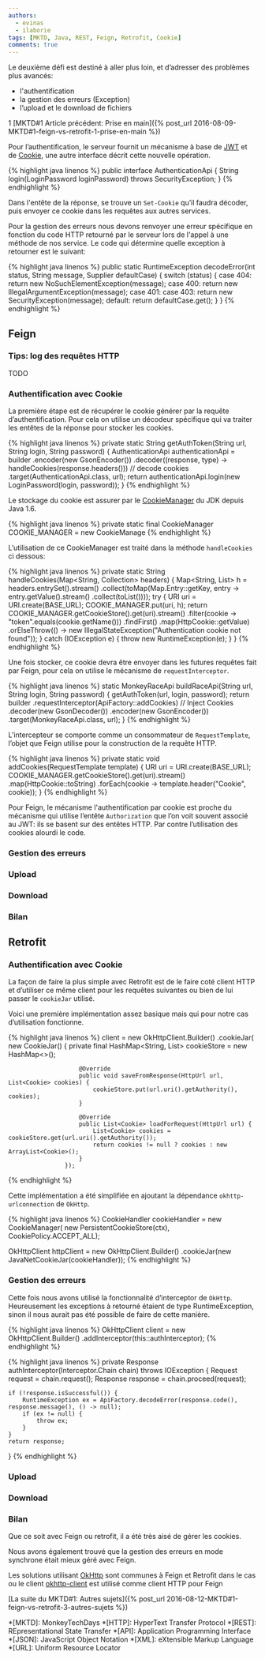 ```yaml
---
authors:
  - evinas
  - ilaborie
tags: [MKTD, Java, REST, Feign, Retrofit, Cookie]
comments: true
---
```


Le deuxième défi est destiné à aller plus loin, et d’adresser des problèmes plus avancés:

* l'authentification
* la gestion des erreurs (Exception)
* l’upload et le download de fichiers

<!--more-->
1
[MKTD#1 Article précédent: Prise en main]({% post_url 2016-08-09-MKTD#1-feign-vs-retrofit-1-prise-en-main %})

Pour l’authentification, le serveur fournit un mécanisme à base de [JWT](https://jwt.io/) et de [Cookie](https://tools.ietf.org/html/rfc6265), une autre interface décrit cette nouvelle opération.

{% highlight java linenos %}
public interface AuthenticationApi {
    String login(LoginPassword loginPassword) throws SecurityException;
}
{% endhighlight %}

Dans l'entête de la réponse, se trouve un `Set-Cookie` qu’il faudra décoder, puis envoyer ce cookie dans les requêtes aux autres services.

Pour la gestion des erreurs nous devons renvoyer une erreur spécifique en fonction du code HTTP retourné par le serveur lors de l'appel à une méthode de nos service.
Le code qui détermine quelle exception à retourner est le suivant: 

{% highlight java linenos %}
public static RuntimeException decodeError(int status, String message, Supplier<RuntimeException> defaultCase) {
    switch (status) {
        case 404:
            return new NoSuchElementException(message);
        case 400:
            return new IllegalArgumentException(message);
        case 401:
        case 403:
            return new SecurityException(message);
        default:
            return defaultCase.get();
    }
}
{% endhighlight %}

## Feign

### Tips: log des requêtes HTTP
TODO

### Authentification avec Cookie

La première étape est de récupérer le cookie générer par la requête d’authentification. Pour cela on utilise un décodeur spécifique qui va traiter les entêtes de la réponse pour stocker les cookies.

{% highlight java linenos %}
private static String getAuthToken(String url, String login, String password) {
   AuthenticationApi authenticationApi = builder
           .encoder(new GsonEncoder())
           .decoder((response, type) -> handleCookies(response.headers())) // decode cookies
           .target(AuthenticationApi.class, url);
   return authenticationApi.login(new LoginPassword(login, password));
}
{% endhighlight %}

Le stockage du cookie est assurer par le [CookieManager](https://docs.oracle.com/javase/8/docs/api/index.html?overview-summary.html) du JDK depuis Java 1.6.

{% highlight java linenos %}
private static final CookieManager COOKIE_MANAGER = new CookieManage
{% endhighlight %}

L’utilisation de ce CookieManager est traité dans la méthode `handleCookies` ci dessous:

{% highlight java linenos %}
private static String handleCookies(Map<String, Collection<String>> headers) {
   Map<String, List<String>> h = headers.entrySet().stream()
           .collect(toMap(Map.Entry::getKey, entry -> entry.getValue().stream()
                   .collect(toList())));
   try {
       URI uri = URI.create(BASE_URL);
       COOKIE_MANAGER.put(uri, h);
       return COOKIE_MANAGER.getCookieStore().get(uri).stream()
               .filter(cookie -> "token".equals(cookie.getName()))
               .findFirst()
               .map(HttpCookie::getValue)
               .orElseThrow(() -> new IllegalStateException("Authentication cookie not found"));
   } catch (IOException e) {
       throw new RuntimeException(e);
   }
}
{% endhighlight %}

Une fois stocker, ce cookie devra être envoyer dans les futures requêtes fait par Feign, pour cela on utilise le mécanisme de `requestInterceptor`.

{% highlight java linenos %}
static MonkeyRaceApi buildRaceApi(String url, String login, String password) {
   getAuthToken(url, login, password);
   return builder
           .requestInterceptor(ApiFactory::addCookies) // Inject Cookies
           .decoder(new GsonDecoder())
           .encoder(new GsonEncoder())
           .target(MonkeyRaceApi.class, url);
}
{% endhighlight %}

L’intercepteur se comporte comme un consommateur de `RequestTemplate`, l’objet que Feign utilise pour la construction de la requête HTTP.

{% highlight java linenos %}
private static void addCookies(RequestTemplate template) {
   URI uri = URI.create(BASE_URL);
   COOKIE_MANAGER.getCookieStore().get(uri).stream()
           .map(HttpCookie::toString)
           .forEach(cookie -> template.header("Cookie", cookie));
}
{% endhighlight %}

Pour Feign, le mécanisme l'authentification par cookie est proche du mécanisme qui utilise l’entête `Authorization` que l’on voit souvent associé au JWT: ils se basent sur des entêtes HTTP. Par contre l’utilisation des cookies alourdi le code.

### Gestion des erreurs

### Upload

### Download

### Bilan

## Retrofit

### Authentification avec Cookie

La façon de faire la plus simple avec Retrofit est de le faire coté client HTTP et d’utiliser ce même client pour les requêtes suivantes ou bien de lui passer le `cookieJar` utilisé. 

Voici une première implémentation assez basique mais qui pour notre cas d’utilisation fonctionne.

{% highlight java linenos %}
client = new OkHttpClient.Builder()
            .cookieJar(
                    new CookieJar() {
                        private final HashMap<String, List<Cookie>> cookieStore = new HashMap<>();

                        @Override
                        public void saveFromResponse(HttpUrl url, List<Cookie> cookies) {
                            cookieStore.put(url.uri().getAuthority(), cookies);
                        }

                        @Override
                        public List<Cookie> loadForRequest(HttpUrl url) {
                            List<Cookie> cookies = cookieStore.get(url.uri().getAuthority());
                            return cookies != null ? cookies : new ArrayList<Cookie>();
                        }
                    });
{% endhighlight %}

Cette implémentation a été simplifiée en ajoutant la dépendance `okhttp-urlconnection` de `OkHttp`.


{% highlight java linenos %}
CookieHandler cookieHandler = new CookieManager(
            new PersistentCookieStore(ctx), CookiePolicy.ACCEPT_ALL);

OkHttpClient httpClient = new OkHttpClient.Builder()
            .cookieJar(new JavaNetCookieJar(cookieHandler));
{% endhighlight %}

### Gestion des erreurs

Cette fois nous avons utilisé la fonctionnalité d’interceptor de `OkHttp`. Heureusement les exceptions à retourné étaient de type RuntimeException, sinon il nous aurait pas été possible de faire de cette manière. 

{% highlight java linenos %}
OkHttpClient client = new OkHttpClient.Builder()
        .addInterceptor(this::authInterceptor);
{% endhighlight %}

{% highlight java linenos %}
private Response authInterceptor(Interceptor.Chain chain) throws IOException {
    Request request = chain.request();
    Response response = chain.proceed(request);

    if (!response.isSuccessful()) {
        RuntimeException ex = ApiFactory.decodeError(response.code(), response.message(), () -> null);
        if (ex != null) {
            throw ex;
        }
    }
    return response;
}
{% endhighlight %}

### Upload

### Download


### Bilan

Que ce soit avec Feign ou retrofit,  il a été très aisé de gérer les cookies. 

Nous avons également trouvé que la gestion des erreurs en mode synchrone était mieux géré avec Feign. 

Les solutions utilisant [OkHttp](http://square.github.io/okhttp/) sont communes à Feign et Retrofit dans le cas ou le client [okhttp-client](https://github.com/OpenFeign/feign/tree/master/okhttp) est utilisé comme client HTTP pour Feign


[La suite du MKTD#1: Autres sujets]({% post_url 2016-08-12-MKTD#1-feign-vs-retrofit-3-autres-sujets %})

*[MKTD]: MonkeyTechDays
*[HTTP]: HyperText Transfer Protocol
*[REST]: REpresentational State Transfer
*[API]: Application Programming Interface
*[JSON]: JavaScript Object Notation
*[XML]: eXtensible Markup Language
*[URL]: Uniform Resource Locator
